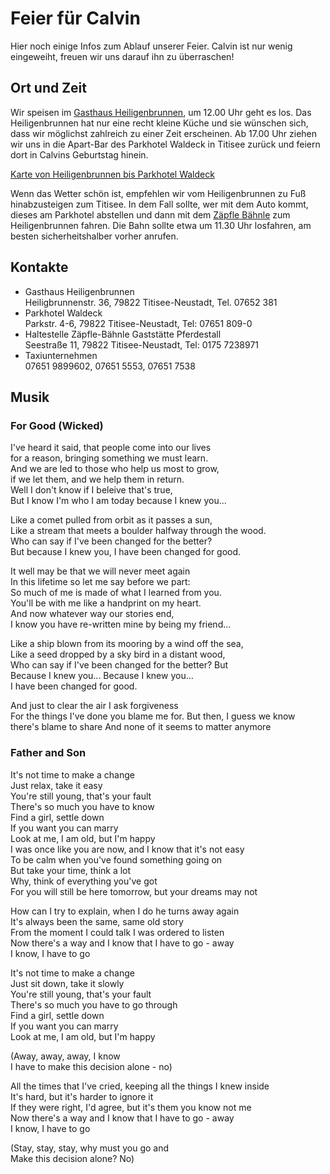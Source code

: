 # Feier für Calvin
Hier noch einige Infos zum Ablauf unserer Feier. Calvin ist nur wenig eingeweiht, freuen wir uns darauf ihn zu überraschen!

## Ort und Zeit
Wir speisen im [Gasthaus Heiligenbrunnen](http://www.heiligenbrunnen.de/), um 12.00 Uhr geht es los. Das Heiligenbrunnen hat nur eine recht kleine Küche und sie wünschen sich, dass wir möglichst zahlreich zu einer Zeit erscheinen. Ab 17.00 Uhr ziehen wir uns in die Apart-Bar des Parkhotel Waldeck in Titisee zurück und feiern dort in Calvins Geburtstag hinein.  

[Karte von Heiligenbrunnen bis Parkhotel Waldeck](https://www.google.com/maps/dir/Parkhotel+Waldeck,+Parkstra%C3%9Fe,+Titisee-Neustadt/Gasthaus+Heiligenbrunnen,+Heiligbrunnenstra%C3%9Fe+36,+79822+Titisee-Neustadt/@47.9168417,8.1167277,5932m/data=!3m1!1e3!4m14!4m13!1m5!1m1!1s0x4790f0fb76cca461:0x6e965b669a88b2d1!2m2!1d8.1538001!2d47.9021854!1m5!1m1!1s0x410858c95a2c2839:0xc1cb9f0aef2939e1!2m2!1d8.1241037!2d47.930115!3e2?hl=en-US)  

Wenn das Wetter schön ist, empfehlen wir vom Heiligenbrunnen zu Fuß hinabzusteigen zum Titisee. In dem Fall sollte, wer mit dem Auto kommt, dieses am Parkhotel abstellen und dann mit dem [Zäpfle Bähnle](https://www.zaepfle-baehnle.de/) zum Heiligenbrunnen fahren. Die Bahn sollte etwa um 11.30 Uhr losfahren, am besten sicherheitshalber vorher anrufen.

## Kontakte
- Gasthaus Heiligenbrunnen  
Heiligbrunnenstr. 36, 79822 Titisee-Neustadt, Tel. 07652 381  
- Parkhotel Waldeck  
Parkstr. 4-6, 79822 Titisee-Neustadt, Tel: 07651 809-0  
- Haltestelle Zäpfle-Bähnle Gaststätte Pferdestall  
Seestraße 11, 79822 Titisee-Neustadt, Tel: 0175 7238971
- Taxiunternehmen  
07651 9899602,  07651 5553, 07651 7538

## Musik  
### For Good (Wicked)
I've heard it said, that people come into our lives  
for a reason, bringing something we must learn.  
And we are led to those who help us most to grow,  
if we let them, and we help them in return.  
Well I don't know if I beleive that's true,  
But I know I'm who I am today because I knew you...  

Like a comet pulled from orbit as it passes a sun,  
Like a stream that meets a boulder halfway through the wood.   
Who can say if I've been changed for the better?  
But because I knew you, I have been changed for good.  

It well may be that we will never meet again  
In this lifetime so let me say before we part:  
So much of me is made of what I learned from you.  
You'll be with me like a handprint on my heart.  
And now whatever way our stories end,  
I know you have re-written mine by being my friend...  

Like a ship blown from its mooring by a wind off the sea,  
Like a seed dropped by a sky bird in a distant wood,  
Who can say if I've been changed for the better? But  
Because I knew you...  Because I knew you...  
I have been changed for good.  

And just to clear the air I ask forgiveness  
For the things I've done you blame me for.
But then, I guess we know there's blame to share
And none of it seems to matter anymore

### Father and Son  
It's not time to make a change  
Just relax, take it easy  
You're still young, that's your fault  
There's so much you have to know  
Find a girl, settle down  
If you want you can marry  
Look at me, I am old, but I'm happy  
I was once like you are now, and I know that it's not easy  
To be calm when you've found something going on  
But take your time, think a lot  
Why, think of everything you've got  
For you will still be here tomorrow, but your dreams may not  

How can I try to explain, when I do he turns away again  
It's always been the same, same old story  
From the moment I could talk I was ordered to listen  
Now there's a way and I know that I have to go - away  
I know, I have to go  

It's not time to make a change  
Just sit down, take it slowly  
You're still young, that's your fault  
There's so much you have to go through  
Find a girl, settle down  
If you want you can marry  
Look at me, I am old, but I'm happy  
 
(Away, away, away, I know  
I have to make this decision alone - no)  

All the times that I've cried, keeping all the things I knew inside  
It's hard, but it's harder to ignore it  
If they were right, I'd agree, but it's them you know not me  
Now there's a way and I know that I have to go - away  
I know, I have to go  
  
(Stay, stay, stay, why must you go and  
Make this decision alone? No)  

